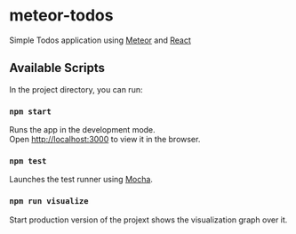 # meteor-todos

Simple Todos application using [Meteor](https://www.meteor.com/) and [React](https://reactjs.org/)

## Available Scripts

In the project directory, you can run:

### `npm start`

Runs the app in the development mode.<br>
Open [http://localhost:3000](http://localhost:3000) to view it in the browser.

### `npm test`

Launches the test runner using [Mocha](https://mochajs.org/).

### `npm run visualize`

Start production version of the projext shows the visualization graph over it.
